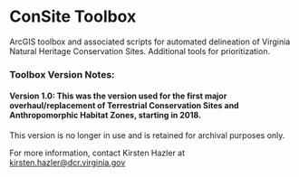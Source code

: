 # ConSite Toolbox
ArcGIS toolbox and associated scripts for automated delineation of Virginia Natural Heritage Conservation Sites. Additional tools for prioritization.

### Toolbox Version Notes:
#### Version 1.0: This was the version used for the first major overhaul/replacement of Terrestrial Conservation Sites and Anthropomorphic Habitat Zones, starting in 2018.
This version is no longer in use and is retained for archival purposes only.

For more information, contact Kirsten Hazler at kirsten.hazler@dcr.virginia.gov
